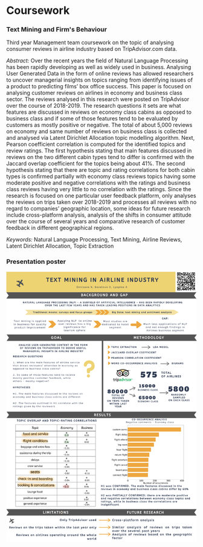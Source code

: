 # Coursework
### Text Mining and Firm's Behaviour

Third year Management team coursework on the topic of analysing consumer reviews in airline industry based on TripAdvisor.com data.

*Abstract:*
Over the recent years the field of Natural Language Processing has been rapidly developing as well as widely used in business. Analysing User Generated Data in the form of online reviews has allowed researchers to uncover managerial insights on topics ranging from identifying issues of a product to predicting films’ box office success. This paper is focused on analysing customer reviews on airlines in economy and business class sector. The reviews analysed in this research were posted on TripAdvisor over the course of 2018-2019. The research questions it sets are what features are discussed in reviews on economy class cabins as opposed to business class and if some of those features tend to be evaluated by customers as mostly positive or negative. The total of about 5,000 reviews on economy and same number of reviews on business class is collected and analysed via Latent Dirichlet Allocation topic modelling algorithm. Next, Pearson coefficient correlation is computed for the identified topics and review ratings. The first hypothesis stating that main features discussed in reviews on the two different cabin types tend to differ is confirmed with the Jaccard overlap coefficient for the topics being about 41%. The second hypothesis stating that there are topic and rating correlations for both cabin types is confirmed partially with economy class reviews topics having some moderate positive and negative correlations with the ratings and business class reviews having very little to no correlation with the ratings. Since the research is focused on one particular user feedback platform, only analyses the reviews on trips taken over 2018-2019 and processes all reviews with no regard to companies’ geographic location, some ideas for future research include cross-platform analysis, analysis of the shifts in consumer attitude over the course of several years and comparative research of customer feedback in different geographical regions. 

*Keywords:* Natural Language Processing, Text Mining, Airline Reviews, Latent Dirichlet Allocation, Topic Extraction

### Presentation poster

![](poster.png)
